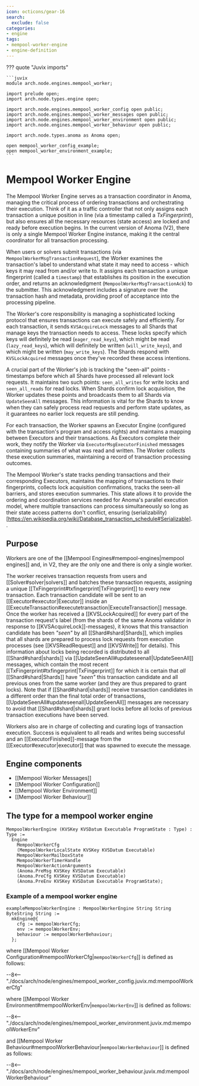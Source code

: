 ```yaml
---
icon: octicons/gear-16
search:
  exclude: false
categories:
- engine
tags:
- mempool-worker-engine
- engine-definition
---
```


??? quote "Juvix imports"

    ```juvix
    module arch.node.engines.mempool_worker;

    import prelude open;
    import arch.node.types.engine open;

    import arch.node.engines.mempool_worker_config open public;
    import arch.node.engines.mempool_worker_messages open public;
    import arch.node.engines.mempool_worker_environment open public;
    import arch.node.engines.mempool_worker_behaviour open public;

    import arch.node.types.anoma as Anoma open;

    open mempool_worker_config_example;
    open mempool_worker_environment_example;
    ```

# Mempool Worker Engine

The Mempool Worker Engine serves as a transaction coordinator in Anoma, managing
the critical process of ordering transactions and orchestrating their execution.
Think of it as a traffic controller that not only assigns each transaction a unique
position in line (via a timestamp called a *TxFingerprint*), but also ensures all the
necessary resources (state access) are locked and ready before execution begins. In
the current version of Anoma (V2), there is only a single Mempool Worker Engine
instance, making it the central coordinator for all transaction processing.

When users or solvers submit transactions (via `MempoolWorkerMsgTransactionRequest`),
the Worker examines the transaction's label to understand what state it may need to
access - which keys it may read from and/or write to. It assigns each transaction a
unique fingerprint (called a `timestamp`) that establishes its position in the
execution order, and returns an acknowledgment (`MempoolWorkerMsgTransactionAck`)
to the submitter. This acknowledgment includes a signature over the transaction
hash and metadata, providing proof of acceptance into the processing pipeline.

The Worker's core responsibility is managing a sophisticated locking protocol that
ensures transactions can execute safely and efficiently. For each transaction, it
sends `KVSAcquireLock` messages to all Shards that manage keys the transaction
needs to access. These locks specify which keys will definitely be read
(`eager_read_keys`), which might be read (`lazy_read_keys`), which will definitely
be written (`will_write_keys`), and which might be written (`may_write_keys`).
The Shards respond with `KVSLockAcquired` messages once they've recorded these
access intentions.

A crucial part of the Worker's job is tracking the "seen-all" points - timestamps
before which all Shards have processed all relevant lock requests. It maintains two
such points: `seen_all_writes` for write locks and `seen_all_reads` for read locks.
When Shards confirm lock acquisition, the Worker updates these points and
broadcasts them to all Shards via `UpdateSeenAll` messages. This information is
vital for the Shards to know when they can safely process read requests and perform
state updates, as it guarantees no earlier lock requests are still pending.

For each transaction, the Worker spawns an Executor Engine (configured with the
transaction's program and access rights) and maintains a mapping between Executors
and their transactions. As Executors complete their work, they notify the Worker
via `ExecutorMsgExecutorFinished` messages containing summaries of what was read
and written. The Worker collects these execution summaries, maintaining a record
of transaction processing outcomes.

The Mempool Worker's state tracks pending transactions and their corresponding
Executors, maintains the mapping of transactions to their fingerprints,
collects lock acquisition confirmations, tracks the seen-all barriers, and stores
execution summaries. This state allows it to provide the ordering and
coordination services needed for Anoma's parallel execution model, where multiple
transactions can process simultaneously so long as their state access patterns
don't conflict, ensuring (serializability)[https://en.wikipedia.org/wiki/Database_transaction_schedule#Serializable]..

## Purpose

Workers are one of the [[Mempool Engines#mempool-engines|mempool engines]]
and, in V2, they are _the_ only one and there is only a single worker.

The worker receives transaction requests from users and
[[Solver#solver|solvers]] and batches these transaction requests, assigning a
unique [[TxFingerprint#txfingerprint|TxFingerprint]] to every new transaction.
Each transaction candidate will be sent to an [[Executor#executor|Executor]]
inside an [[ExecuteTransaction#executetransaction|ExecuteTransaction]] message.
Once the worker has received a [[KVSLockAcquired]] for every part of the
transaction request's label (from the shards of the same Anoma validator in
response to [[KVSAcquireLock]]-messages), it knows that this transaction
candidate has been _"seen"_ by all [[Shard#shard|Shards]], which implies that
all shards are prepared to process lock requests from execution processes (see
[[KVSReadRequest]] and [[KVSWrite]] for details). This information about locks
being recorded is distributed to all [[Shard#shard|shards]] via
[[UpdateSeenAll#updateseenall|UpdateSeenAll]] messages, which contain the most
recent [[TxFingerprint#txfingerprint|TxFingerprint]] for which it is certain
that _all_ [[Shard#shard|Shards]] have _"seen"_ this transaction candidate and
all previous ones from the same worker (and they are thus prepared to grant
locks). Note that if [[Shard#shard|shards]] receive transaction candidates in a
different order than the final total order of transactions,
[[UpdateSeenAll#updateseenall|UpdateSeenAll]] messages are necessary to avoid
that [[Shard#shard|shards]] grant locks before all locks of previous transaction
executions have been served.

Workers also are in charge of collecting and curating logs of transaction
execution. Success is equivalent to all reads and writes being successful and an
[[ExecutorFinished]]-message from the [[Executor#executor|executor]] that was
spawned to execute the message.

## Engine components

- [[Mempool Worker Messages]]
- [[Mempool Worker Configuration]]
- [[Mempool Worker Environment]]
- [[Mempool Worker Behaviour]]

## The type for a mempool worker engine

<!-- --8<-- [start:MempoolWorkerEngine] -->
```juvix
MempoolWorkerEngine (KVSKey KVSDatum Executable ProgramState : Type) : Type :=
  Engine
    MempoolWorkerCfg
    (MempoolWorkerLocalState KVSKey KVSDatum Executable)
    MempoolWorkerMailboxState
    MempoolWorkerTimerHandle
    MempoolWorkerActionArguments
    (Anoma.PreMsg KVSKey KVSDatum Executable)
    (Anoma.PreCfg KVSKey KVSDatum Executable)
    (Anoma.PreEnv KVSKey KVSDatum Executable ProgramState);
```
<!-- --8<-- [end:MempoolWorkerEngine] -->

### Example of a mempool worker engine

<!-- --8<-- [start:exampleMempoolWorkerEngine] -->
```juvix
exampleMempoolWorkerEngine : MempoolWorkerEngine String String ByteString String :=
  mkEngine@{
    cfg := mempoolWorkerCfg;
    env := mempoolWorkerEnv;
    behaviour := mempoolWorkerBehaviour;
  };
```
<!-- --8<-- [start:exampleMempoolWorkerEngine] -->

where [[Mempool Worker Configuration#mempoolWorkerCfg|`mempoolWorkerCfg`]] is defined as follows:

--8<-- "./docs/arch/node/engines/mempool_worker_config.juvix.md:mempoolWorkerCfg"

where [[Mempool Worker Environment#mempoolWorkerEnv|`mempoolWorkerEnv`]] is defined as follows:

--8<-- "./docs/arch/node/engines/mempool_worker_environment.juvix.md:mempoolWorkerEnv"

and [[Mempool Worker Behaviour#mempoolWorkerBehaviour|`mempoolWorkerBehaviour`]] is defined as follows:

--8<-- "./docs/arch/node/engines/mempool_worker_behaviour.juvix.md:mempoolWorkerBehaviour"

